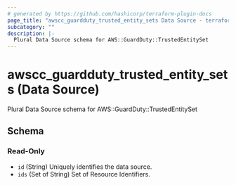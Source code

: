 ```yaml
---
# generated by https://github.com/hashicorp/terraform-plugin-docs
page_title: "awscc_guardduty_trusted_entity_sets Data Source - terraform-provider-awscc"
subcategory: ""
description: |-
  Plural Data Source schema for AWS::GuardDuty::TrustedEntitySet
---
```


# awscc_guardduty_trusted_entity_sets (Data Source)

Plural Data Source schema for AWS::GuardDuty::TrustedEntitySet



<!-- schema generated by tfplugindocs -->
## Schema

### Read-Only

- `id` (String) Uniquely identifies the data source.
- `ids` (Set of String) Set of Resource Identifiers.
